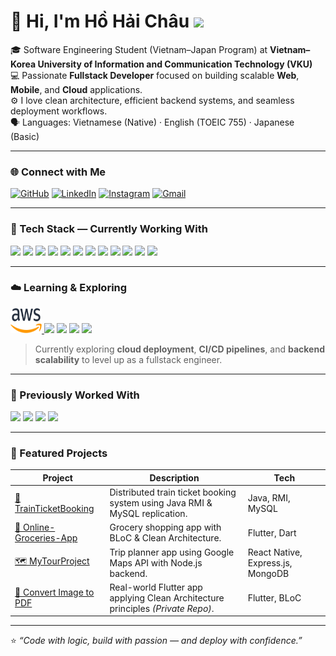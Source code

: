 # 👋 Hi, I'm Hồ Hải Châu <img src="https://media.giphy.com/media/mGcNjsfWAjY5AEZNw6/giphy.gif" width="50">


🎓 Software Engineering Student (Vietnam–Japan Program) 
at **Vietnam–Korea University of Information and Communication Technology (VKU)**  
💻 Passionate **Fullstack Developer** focused on building scalable **Web**, **Mobile**, and **Cloud** applications.  
⚙️ I love clean architecture, efficient backend systems, and seamless deployment workflows.  
🗣️ Languages: Vietnamese (Native) · English (TOEIC 755) · Japanese (Basic)

---

### 🌐 Connect with Me

[![GitHub](https://img.shields.io/badge/GitHub-181717?style=flat-square&logo=github&logoColor=white)](https://github.com/ChauKnockUI)
[![LinkedIn](https://img.shields.io/badge/LinkedIn-0A66C2?style=flat-square&logo=linkedin&logoColor=white)](https://linkedin.com/in/hohaichau)
[![Instagram](https://img.shields.io/badge/Instagram-E4405F?style=flat-square&logo=instagram&logoColor=white)](https://www.instagram.com/chauzkwxrz/)
[![Gmail](https://img.shields.io/badge/Gmail-D14836?style=flat-square&logo=gmail&logoColor=white)](mailto:hhchau.soar88@gmail.com)


---

### 🧰 Tech Stack — Currently Working With

<a href="https://nodejs.org/"><img src="https://cdn.jsdelivr.net/gh/devicons/devicon/icons/nodejs/nodejs-original.svg" width="40"/></a>
<a href="https://expressjs.com/"><img src="https://cdn.jsdelivr.net/gh/devicons/devicon/icons/express/express-original.svg" width="40"/></a>
<a href="https://flutter.dev/"><img src="https://cdn.jsdelivr.net/gh/devicons/devicon/icons/flutter/flutter-original.svg" width="40"/></a>
<a href="https://reactnative.dev/"><img src="https://cdn.jsdelivr.net/gh/devicons/devicon/icons/react/react-original.svg" width="40"/></a>
<a href="https://developer.mozilla.org/en-US/docs/Web/HTML"><img src="https://cdn.jsdelivr.net/gh/devicons/devicon/icons/html5/html5-original.svg" width="40"/></a>
<a href="https://developer.mozilla.org/en-US/docs/Web/CSS"><img src="https://cdn.jsdelivr.net/gh/devicons/devicon/icons/css3/css3-original.svg" width="40"/></a>
<a href="https://www.javascript.com/"><img src="https://cdn.jsdelivr.net/gh/devicons/devicon/icons/javascript/javascript-original.svg" width="40" /></a>
<a href="https://www.typescriptlang.org/"><img src="https://cdn.jsdelivr.net/gh/devicons/devicon/icons/typescript/typescript-original.svg" width="40" /></a>
<a href="https://www.mysql.com/"><img src="https://cdn.jsdelivr.net/gh/devicons/devicon/icons/mysql/mysql-original.svg" width="40"/></a>
<a href="https://www.mongodb.com/"><img src="https://cdn.jsdelivr.net/gh/devicons/devicon/icons/mongodb/mongodb-original.svg" width="40"/></a>
<a href="https://firebase.google.com/"><img src="https://cdn.jsdelivr.net/gh/devicons/devicon/icons/firebase/firebase-plain.svg" width="40"/></a>
<a href="https://www.docker.com/"><img src="https://cdn.jsdelivr.net/gh/devicons/devicon/icons/docker/docker-original.svg" width="40"/></a>

---

### ☁️ Learning & Exploring

<a href="https://aws.amazon.com/" target="_blank">
  <img src="icons/aws.png" alt="AWS" width="50" height="40" />
</a>
<a href="https://vercel.com/"><img src="https://cdn.jsdelivr.net/gh/simple-icons/simple-icons/icons/vercel.svg" width="40"/></a>
<a href="https://render.com/"><img src="https://cdn.jsdelivr.net/gh/simple-icons/simple-icons/icons/render.svg" width="40"/></a>
<a href="https://www.nginx.com/"><img src="https://cdn.jsdelivr.net/gh/devicons/devicon/icons/nginx/nginx-original.svg" width="40"/></a>
<a href="https://spring.io/projects/spring-boot"><img src="https://cdn.jsdelivr.net/gh/devicons/devicon/icons/spring/spring-original.svg" width="40"/></a>

> Currently exploring **cloud deployment**, **CI/CD pipelines**, and **backend scalability** to level up as a fullstack engineer.

---

### 🧠 Previously Worked With

<a href="https://www.php.net/"><img src="https://cdn.jsdelivr.net/gh/devicons/devicon/icons/php/php-original.svg" width="40"/></a>
<a href="https://www.java.com/"><img src="https://cdn.jsdelivr.net/gh/devicons/devicon/icons/java/java-original.svg" width="40"/></a>
<a href="https://kotlinlang.org/"><img src="https://cdn.jsdelivr.net/gh/devicons/devicon/icons/kotlin/kotlin-original.svg" width="40"/></a>
<a href="https://www.microsoft.com/sql-server"><img src="https://cdn.jsdelivr.net/gh/devicons/devicon/icons/microsoftsqlserver/microsoftsqlserver-plain.svg" width="40"/></a>

---

### 🚀 Featured Projects

| Project | Description | Tech |
|----------|--------------|------|
| [🚆 TrainTicketBooking](https://github.com/ChauKnockUI/TrainTicketBooking) | Distributed train ticket booking system using Java RMI & MySQL replication. | Java, RMI, MySQL |
| [🛒 Online-Groceries-App](https://github.com/ChauKnockUI/Online-Groceries-App) | Grocery shopping app with BLoC & Clean Architecture. | Flutter, Dart |
| [🗺️ MyTourProject](https://github.com/ChauKnockUI/MyTourProject) | Trip planner app using Google Maps API with Node.js backend. | React Native, Express.js, MongoDB |
| [📄 Convert Image to PDF](#) | Real-world Flutter app applying Clean Architecture principles *(Private Repo)*. | Flutter, BLoC |

---

⭐ *“Code with logic, build with passion — and deploy with confidence.”*
